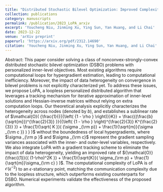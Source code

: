 ```yaml
---
title: "Distributed Stochastic Bilevel Optimization: Improved Complexity and Heterogeneity Analysis"
collection: publications
category: manuscripts
permalink: /publication/2023_LoPA_arxiv
excerpt: 'Youcheng Niu, Jinming Xu, Ying Sun, Yan Huang, and Li Chai'
date: 2023-12-22
venue: 'arXiv preprint'
paperurl: 'https://arxiv.org/pdf/2312.14690'
citation: 'Youcheng Niu, Jinming Xu, Ying Sun, Yan Huang, and Li Chai'
---
```


Abstract: This paper consider solving a class of nonconvex-strongly-convex distributed stochastic bilevel optimization (DSBO) problems with personalized inner-level objectives. Most existing algorithms require computational loops for hypergradient estimation, leading to computational inefficiency. Moreover, the impact of data heterogeneity on convergence in bilevel problems is not explicitly characterized yet. To address these issues, we propose LoPA, a loopless personalized distributed algorithm that leverages a tracking mechanism for iterative approximation of inner-level solutions and Hessian-inverse matrices without relying on extra computation loops. Our theoretical analysis explicitly characterizes the heterogeneity across nodes (denoted by $b$), and establishes a sublinear rate of 
$\mathcal{O}( {\frac{1}{{{{\left( {1 - \rho } \right)}}K}} + \frac{{(\frac{b}{\sqrt{m}})^{\frac{2}{3}}  }}{{\left( {1 - \rho } \right)^{\frac{2}{3}} K^{\frac{2}{3}} }} + \frac{1}{\sqrt{ K }}( {\sigma _{\rm p}}  + \frac{1}{\sqrt{m}}{\sigma _{\rm c }}  ) } )$   without the boundedness of local hypergradients, where $\sigma _{\rm p }$ and $\sigma _{\rm c}$ represent the gradient sampling variances  associated with the inner- and  outer-level variables, respectively.  We also integrate LoPA with a gradient tracking scheme to eliminate the impact of data heterogeneity, yielding an improved rate of
${\mathcal{O}}(\frac{{1}}{{ (1-\rho)^2K }} + \frac{1}{\sqrt{K}}( \sigma_{\rm p}  + \frac{1}{\sqrt{m}}\sigma_{\rm c} ) )$. The computational complexity of  LoPA is of ${{\mathcal{O}}}({\epsilon^{-2}})$ to an $\epsilon$-stationary point, matching the communication complexity due to the loopless structure, which outperforms existing counterparts for DSBO. 
 Numerical experiments validate the effectiveness of the proposed algorithm. 
